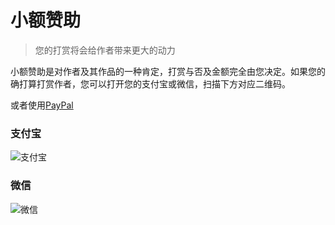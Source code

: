 # 小额赞助

> 您的打赏将会给作者带来更大的动力

小额赞助是对作者及其作品的一种肯定，打赏与否及金额完全由您决定。如果您的确打算打赏作者，您可以打开您的支付宝或微信，扫描下方对应二维码。

或者使用[PayPal](https://www.paypal.me/keyboardl)

### 支付宝

![支付宝](../assets/img/alipay.jpg)

### 微信

![微信](../assets/img/wechat.jpg)